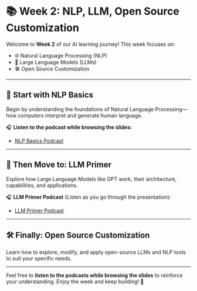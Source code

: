 # 📚 Week 2: NLP, LLM, Open Source Customization

Welcome to **Week 2** of our AI learning journey! This week focuses on:

- 🌐 Natural Language Processing (NLP)
- 🤖 Large Language Models (LLMs)
- 🛠️ Open Source Customization

---

## 🧠 Start with NLP Basics

Begin by understanding the foundations of Natural Language Processing—how computers interpret and generate human language.

🎧 **Listen to the podcast while browsing the slides:**

- [NLP Basics Podcast](https://notebooklm.google.com/notebook/dd3824ae-bcd0-4b3e-8552-0a30a3ccd955/audio)

---

## 🤖 Then Move to: LLM Primer

Explore how Large Language Models like GPT work, their architecture, capabilities, and applications.

🎧 **LLM Primer Podcast** (Listen as you go through the presentation):

- [LLM Primer Podcast](https://notebooklm.google.com/notebook/58941f60-eee9-4700-845b-0dc071b8056c/audio)

---

## 🛠️ Finally: Open Source Customization

Learn how to explore, modify, and apply open-source LLMs and NLP tools to suit your specific needs.

---

Feel free to **listen to the podcasts while browsing the slides** to reinforce your understanding. Enjoy the week and keep building! 🚀
